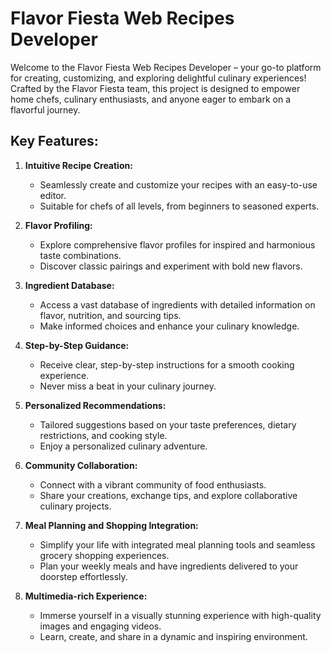 # Flavor Fiesta Web Recipes Developer

Welcome to the Flavor Fiesta Web Recipes Developer – your go-to platform for creating, customizing, and exploring delightful culinary experiences! Crafted by the Flavor Fiesta team, this project is designed to empower home chefs, culinary enthusiasts, and anyone eager to embark on a flavorful journey.

## Key Features:

1. **Intuitive Recipe Creation:**
   - Seamlessly create and customize your recipes with an easy-to-use editor.
   - Suitable for chefs of all levels, from beginners to seasoned experts.

2. **Flavor Profiling:**
   - Explore comprehensive flavor profiles for inspired and harmonious taste combinations.
   - Discover classic pairings and experiment with bold new flavors.

3. **Ingredient Database:**
   - Access a vast database of ingredients with detailed information on flavor, nutrition, and sourcing tips.
   - Make informed choices and enhance your culinary knowledge.

4. **Step-by-Step Guidance:**
   - Receive clear, step-by-step instructions for a smooth cooking experience.
   - Never miss a beat in your culinary journey.

5. **Personalized Recommendations:**
   - Tailored suggestions based on your taste preferences, dietary restrictions, and cooking style.
   - Enjoy a personalized culinary adventure.

6. **Community Collaboration:**
   - Connect with a vibrant community of food enthusiasts.
   - Share your creations, exchange tips, and explore collaborative culinary projects.

7. **Meal Planning and Shopping Integration:**
   - Simplify your life with integrated meal planning tools and seamless grocery shopping experiences.
   - Plan your weekly meals and have ingredients delivered to your doorstep effortlessly.

8. **Multimedia-rich Experience:**
   - Immerse yourself in a visually stunning experience with high-quality images and engaging videos.
   - Learn, create, and share in a dynamic and inspiring environment.

